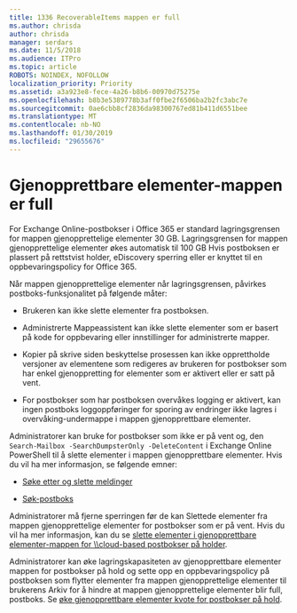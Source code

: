 ```yaml
---
title: 1336 RecoverableItems mappen er full
ms.author: chrisda
author: chrisda
manager: serdars
ms.date: 11/5/2018
ms.audience: ITPro
ms.topic: article
ROBOTS: NOINDEX, NOFOLLOW
localization_priority: Priority
ms.assetid: a3a923e8-fece-4a26-b8b6-00970d75275e
ms.openlocfilehash: b8b3e5389778b3aff0fbe2f6506ba2b2fc3abc7e
ms.sourcegitcommit: 0ae6cbb8cf2836da98300767ed81b411d6551bee
ms.translationtype: MT
ms.contentlocale: nb-NO
ms.lasthandoff: 01/30/2019
ms.locfileid: "29655676"
---
```

# <a name="the-recoverable-items-folder-is-full"></a>Gjenopprettbare elementer-mappen er full

For Exchange Online-postbokser i Office 365 er standard lagringsgrensen for mappen gjenopprettelige elementer 30 GB. Lagringsgrensen for mappen gjenopprettelige elementer økes automatisk til 100 GB Hvis postboksen er plassert på rettstvist holder, eDiscovery sperring eller er knyttet til en oppbevaringspolicy for Office 365.
  
Når mappen gjenopprettelige elementer når lagringsgrensen, påvirkes postboks-funksjonalitet på følgende måter:
  
- Brukeren kan ikke slette elementer fra postboksen.
    
- Administrerte Mappeassistent kan ikke slette elementer som er basert på kode for oppbevaring eller innstillinger for administrerte mapper.
    
- Kopier på skrive siden beskyttelse prosessen kan ikke opprettholde versjoner av elementene som redigeres av brukeren for postbokser som har enkel gjenoppretting for elementer som er aktivert eller er satt på vent.
    
- For postbokser som har postboksen overvåkes logging er aktivert, kan ingen postboks loggoppføringer for sporing av endringer ikke lagres i overvåking-undermappe i mappen gjenopprettbare elementer.
    
Administratorer kan bruke for postbokser som ikke er på vent og, den `Search-Mailbox -SearchDumpsterOnly -DeleteContent` i Exchange Online PowerShell til å slette elementer i mappen gjenopprettbare elementer. Hvis du vil ha mer informasjon, se følgende emner: 
  
- [Søke etter og slette meldinger](https://docs.microsoft.com/office365/securitycompliance/search-for-and-delete-messagesadmin-help)
    
- [Søk-postboks](https://docs.microsoft.com/powershell/module/exchange/mailboxes/Search-Mailbox)
    
Administratorer må fjerne sperringen før de kan Slettede elementer fra mappen gjenopprettelige elementer for postbokser som er på vent. Hvis du vil ha mer informasjon, kan du se [slette elementer i gjenopprettbare elementer-mappen for \\\cloud-based postbokser på holder](https://docs.microsoft.com/office365/securitycompliance/delete-items-in-the-recoverable-items-folder-of-mailboxes-on-hold).
  
Administratorer kan øke lagringskapasiteten av gjenopprettbare elementer mappen for postbokser på hold og sette opp en oppbevaringspolicy på postboksen som flytter elementer fra mappen gjenopprettelige elementer til brukerens Arkiv for å hindre at mappen gjenopprettelige elementer blir full, postboks. Se [øke gjenopprettbare elementer kvote for postbokser på hold](https://docs.microsoft.com/office365/securitycompliance/increase-the-recoverable-quota-for-mailboxes-on-hold).
  

